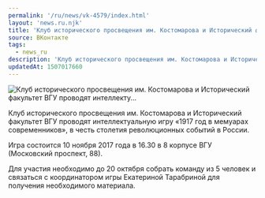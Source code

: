 ```yaml
---
permalink: '/ru/news/vk-4579/index.html'
layout: 'news.ru.njk'
title: 'Клуб исторического просвещения им. Костомарова и Исторический факультет ВГУ проводят интеллекту'
source: ВКонтакте
tags:
  - news_ru
description: 'Клуб исторического просвещения им. Костомарова и Исторический факультет ВГУ проводят интеллекту…'
updatedAt: 1507017660
---
```

![Клуб исторического просвещения им. Костомарова и Исторический факультет ВГУ проводят интеллекту…](https://sun9-15.userapi.com/impf/c840321/v840321942/eeeb/3ATGKl-fkHM.jpg?size=850x567&quality=96&proxy=1&sign=28023bab9e6045b223d6d76c0135f505&c_uniq_tag=PmwwND0jfS033NX2E9eZVipD0DW11M-1GPELaT02zjY&type=album)

Клуб исторического просвещения им. Костомарова и Исторический факультет ВГУ проводят интеллектуальную игру «1917 год в мемуарах современников», в честь столетия революционных событий в России.

Игра состоится 10 ноября 2017 года в 16.30 в 8 корпусе ВГУ (Московский проспект, 88).

Для участия необходимо до 20 октября собрать команду из 5 человек и связаться с координатором игры Екатериной Тарабриной для получения необходимого материала.
